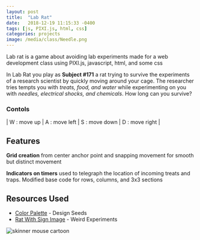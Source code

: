 ```yaml
---
layout: post
title:  "Lab Rat"
date:   2018-12-19 11:15:33 -0400
tags: [js, PIXI.js, html, css] 
categories: projects
image: /media/class/Needle.png
---
```


Lab rat is a game about avoiding lab experiments made for a web development class using PIXI.js, javascript, html, and some css

<!--more-->

In Lab Rat you play as **Subject #171** a rat trying to survive the experiments of a research scientist by quickly moving around your cage. The researcher tries tempts you with *treats, food, and water* while experimenting on you with *needles, electrical shocks, and chemicals*. How long can you survive? 

### Contols
| W : move up | A : move left | S : move down | D : move right |

<section>
    <script src = "https://cdnjs.cloudflare.com/ajax/libs/pixi.js/4.6.0/pixi.min.js"></script>
    <script src = "https://cdnjs.cloudflare.com/ajax/libs/howler/2.0.5/howler.js"></script>
    <script src = "{{ base.url | prepend: site.url }}/assets/labrat/js/utilities.js"></script>
    <script src = "{{ base.url | prepend: site.url }}/assets/labrat/js/keys.js"></script>
    <script src = "{{ base.url | prepend: site.url }}/assets/labrat/js/classes.js"></script>
    <script src = "{{ base.url | prepend: site.url }}/assets/labrat/js/main.js"></script>
</section>

## Features

**Grid creation** from center anchor point and snapping movement for smooth but distinct movement

**Indicators on timers** used to telegraph the location of incoming treats and traps. Modified base code for rows, columns, and 3x3 sections

## Resources Used
+ [Color Palette](https://www.design-seeds.com/in-nature/nature-made/nature-hues-6/) - Design Seeds
+ [Rat With Sign Image](https://www.weirdexperiments.com//Bilder%20Das%20neue%20Buch%20der%20verrueckten%20Experimente/Skinner%20Cartoon.jpg) - Weird Experiments

![skinner mouse cartoon]({{site.url}}/media/class/Rat.jpg)